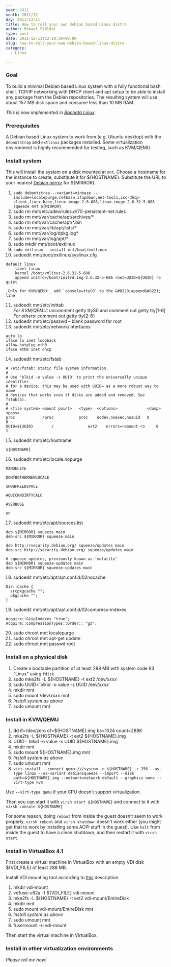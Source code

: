 ```yaml
---
year: 2011
month: 2011/12
day: 2011/12/11
title: How to roll your own Debian based Linux distro
author: Mikael Ståldal
type: post
date: 2011-12-11T22:10:30+00:00
slug: how-to-roll-your-own-debian-based-linux-distro
category:
  - Linux

---
```

### Goal

To build a minimal Debian based Linux system with a fully functional bash shell, TCP/IP networking with DHCP client and apt setup to be able to install any package from the Debian repositories. The resulting system will use about 157 MB disk space and consume less than 10 MB RAM.

_This is now implemented in [Bachata Linux][1]._

### Prerequisites

A Debian based Linux system to work from (e.g. Ubuntu desktop) with the `debootstrap` and `extlinux` packages installed. Some virtualization environment is highly recommended for testing, such as KVM/QEMU.

### Install system

This will install the system on a disk mounted at `mnt`. Choose a hostname for the instance to create, substitute it for ${HOSTNAME}. Substitute the URL to your nearest [Debian mirror][2] for ${MIRROR}.

  1. `sudo debootstrap --variant=minbase --include=localepurge,netbase,ifupdown,net-tools,isc-dhcp-client,linux-base,linux-image-2.6-686,linux-image-2.6.32-5-686 squeeze mnt ${MIRROR}` 
  2. sudo rm mnt/etc/udev/rules.d/70-persistent-net.rules 
  3. sudo rm mnt/var/cache/apt/archives/* 
  4. sudo rm mnt/var/cache/apt/*.bin 
  5. sudo rm mnt/var/lib/apt/lists/* 
  6. sudo rm mnt/var/log/dpkg.log* 
  7. sudo rm mnt/var/log/apt/* 
  8. sudo mkdir mnt/boot/extlinux 
  9. `sudo extlinux --install mnt/boot/extlinux` 
 10. sudoedit mnt/boot/extlinux/syslinux.cfg 
```
default linux 
    label linux
    kernel /boot/vmlinuz-2.6.32-5-686
    append initrd=/boot/initrd.img-2.6.32-5-686 root=UUID=${UUID} ro quiet
```
    
    _Only for KVM/QEMU:_ add `console=ttyS0` to the &#8220;append&#8221; line

 11. sudoedit mnt/etc/inittab  
    _For KVM/QEMU:_ uncomment getty ttyS0 and comment out getty tty[1-6]  
    _For others:_ comment out getty tty[2-6] 
 12. sudoedit mnt/etc/passwd &#8211; blank password for root 
 13. sudoedit mnt/etc/network/interfaces 
```
auto lo
iface lo inet loopback
allow-hotplug eth0
iface eth0 inet dhcp

```

 14. sudoedit mnt/etc/fstab 
```
# /etc/fstab: static file system information.
#
# Use 'blkid -o value -s UUID' to print the universally unique identifier
# for a device; this may be used with UUID= as a more robust way to name
# devices that works even if disks are added and removed. See fstab(5).
#
# <file system> <mount point>   <type>  <options>             <dump>  <pass>
proc            /proc           proc    nodev,noexec,nosuid   0       0
UUID=${UUID}        /               ext2    errors=remount-ro     0       1

```

 15. sudoedit mnt/etc/hostname 
```
${HOSTNAME}

```

 16. sudoedit mnt/etc/locale.nopurge 
```
MANDELETE

DONTBOTHERNEWLOCALE

SHOWFREEDSPACE

#QUICKNDIRTYCALC

#VERBOSE

en

```

 17. sudoedit mnt/etc/apt/sources.list 
```
deb ${MIRROR} squeeze main
deb-src ${MIRROR} squeeze main

deb http://security.debian.org/ squeeze/updates main
deb-src http://security.debian.org/ squeeze/updates main

# squeeze-updates, previously known as 'volatile'
deb ${MIRROR} squeeze-updates main
deb-src ${MIRROR} squeeze-updates main

```

 18. sudoedit mnt/etc/apt/apt.conf.d/02nocache 
```
Dir::Cache {
  srcpkgcache "";
  pkgcache "";
}

```

 19. sudoedit mnt/etc/apt/apt.conf.d/02compress-indexes 
```
Acquire::GzipIndexes "true";
Acquire::CompressionTypes::Order:: "gz";

```

 20. sudo chroot mnt localepurge 
 21. sudo chroot mnt apt-get update 
 22. sudo chroot mnt passwd root 

### Install on a physical disk

  1. Create a bootable partition of at least 288 MB with system code 83 &#8220;Linux&#8221; using `fdisk`
  2. sudo mke2fs -L ${HOSTNAME} -t ext2 /dev/_xxxx_ 
  3. sudo UUID=\`blkid -o value -s UUID /dev/_xxxx_\` 
  4. mkdir mnt 
  5. sudo mount /dev/_xxxx_ mnt 
  6. _Install system as above_ 
  7. sudo umount mnt 

### Install in KVM/QEMU

  1. dd if=/dev/zero of=${HOSTNAME}.img bs=1024 count=288K 
  2. mke2fs -L ${HOSTNAME} -t ext2 ${HOSTNAME}.img 
  3. UUID=\`blkid -o value -s UUID ${HOSTNAME}.img\` 
  4. mkdir mnt 
  5. sudo mount ${HOSTNAME}.img mnt 
  6. _Install system as above_ 
  7. sudo umount mnt 
  8. `virt-install --connect qemu:///system -n ${HOSTNAME} -r 256 --os-type linux --os-variant debiansqueeze --import --disk path=${HOSTNAME}.img --network=network:default --graphics none --virt-type kvm` 

Use `--virt-type qemu` if your CPU doesn&#8217;t support virtualization.

Then you can start it with `virsh start ${HOSTNAME}` and connect to it with `virsh console ${HOSTNAME}`

For some reason, doing `reboot` from inside the guest doesn&#8217;t seem to work properly. `virsh reboot` and `virsh shutdown` doesn&#8217;t work either (you might get that to work by installing some ACPI stuff in the guest). Use `halt` from inside the guest to have a clean shutdown, and then restart it with `virsh start`.

### Install in VirtualBox 4.1

First create a virtual machine in VirtualBox with an empty VDI disk ${VDI_FILE} of least 288 MB.

Install VDI mounting tool according to [this][3] description.

  1. mkdir vdi-mount
  2. vdfuse-v82a -f ${VDI_FILE} vdi-mount
  3. mke2fs -L ${HOSTNAME} -t ext2 vdi-mount/EntireDisk
  4. mkdir mnt
  5. sudo mount vdi-mount/EntireDisk mnt
  6. _Install system as above_
  7. sudo umount mnt
  8. fusermount -u vdi-mount

Then start the virtual machine in VirtualBox.

### Install in other virtualization environments

_Please tell me how!_

 [1]: http://www.bachatalinux.net/
 [2]: http://www.debian.org/mirror/
 [3]: http://jorgenmodin.net/index_html/archive/2011/12/13/mount-a-virtualbox-vdi-file-on-ubuntu-and-debian